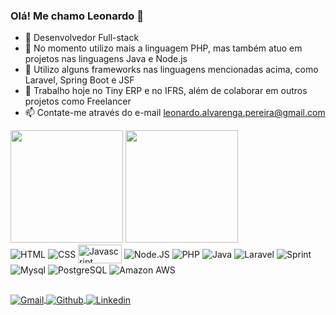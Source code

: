 ### Olá! Me chamo Leonardo 👋

- 🔭 Desenvolvedor Full-stack
- 🌱 No momento utilizo mais a linguagem PHP, mas também atuo em projetos nas linguagens Java e Node.js
- 👯 Utilizo alguns frameworks nas linguagens mencionadas acima, como Laravel, Spring Boot e JSF
- 🤔 Trabalho hoje no Tiny ERP e no IFRS, além de colaborar em outros projetos como Freelancer
- 📫 Contate-me através do e-mail leonardo.alvarenga.pereira@gmail.com


<div>
  <a href="https://github.com/leonardoalvarengapereira"></a>
  <img height="180em" src="https://github-readme-stats.vercel.app/api?username=leonardoalvarengapereira&show_icons=true&theme=dracula&include_all_commits=true&acount_private=true&range=last_year" />
  <img height="180em" src="https://github-readme-stats.vercel.app/api/top-langs/?username=leonardoalvarengapereira&layout=compact&langs-count=10&theme=dracula&include_all_commits=true&range=last_year" />
</div>

<div>
  <img align="center" alt="HTML" src="https://img.shields.io/badge/HTML-239120?style=for-the-badge&logo=html5&logoColor=white" />
  <img align="center" alt="CSS" src="https://img.shields.io/badge/CSS-239120?&style=for-the-badge&logo=css3&logoColor=white" />
  <img align="center" alt="Javascript" height="30" width="70" src="https://img.shields.io/badge/JavaScript-F7DF1E?style=for-the-badge&logo=javascript&logoColor=black" />
  <img align="center" alt="Node.JS" src="https://img.shields.io/badge/Node.js-43853D?style=for-the-badge&logo=node.js&logoColor=white" />
  <img align="center" alt="PHP" src="https://img.shields.io/badge/PHP-777BB4?style=for-the-badge&logo=php&logoColor=white" />
  <img align="center" alt="Java" src="https://img.shields.io/badge/Java-ED8B00?style=for-the-badge&logo=java&logoColor=white" />
  <img align="center" alt="Laravel" src="https://img.shields.io/badge/Laravel-FF2D20?style=for-the-badge&logo=laravel&logoColor=white" />
  <img align="center" alt="Sprint" src="https://img.shields.io/badge/Spring-6DB33F?style=for-the-badge&logo=spring&logoColor=white" />
  <img align="center" alt="Mysql" src="https://img.shields.io/badge/MySQL-00000F?style=for-the-badge&logo=mysql&logoColor=white" />
  <img align="center" alt="PostgreSQL" src="https://img.shields.io/badge/PostgreSQL-316192?style=for-the-badge&logo=postgresql&logoColor=white" />
  <img align="center" alt="Amazon AWS" src="https://img.shields.io/badge/Amazon_AWS-232F3E?style=for-the-badge&logo=amazon-aws&logoColor=white" />
</div>

##
<div>
  <a href="mailto:leonardo.alvarenga.pereira@gmail.com" target="_blank">
    <img align="center" alt="Gmail" src="https://img.shields.io/badge/Gmail-D14836?style=for-the-badge&logo=gmail&logoColor=white" />
  </a>
  <a href="https://github.com/leonardoalvarengapereira" target="_blank">
    <img align="center" alt="Github" src="https://img.shields.io/badge/GitHub-100000?style=for-the-badge&logo=github&logoColor=white" />
  </a>
  <a href="https://www.linkedin.com/in/leonardo-pereira-b9633715b/" target="_blank">
    <img align="center" alt="Linkedin" src="https://img.shields.io/badge/LinkedIn-0077B5?style=for-the-badge&logo=linkedin&logoColor=white" />
  </a>
</div>

